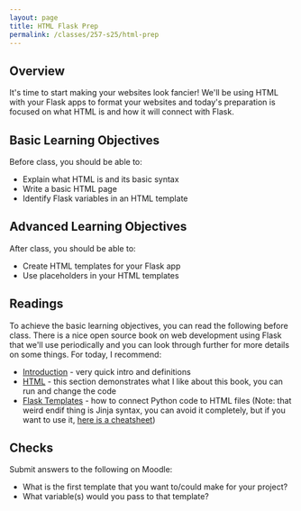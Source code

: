 ```yaml
---
layout: page
title: HTML Flask Prep
permalink: /classes/257-s25/html-prep
---
```


## Overview
It's time to start making your websites look fancier! We'll be using HTML with your Flask apps to format your websites and today's preparation is focused on what HTML is and how it will connect with Flask.

## Basic Learning Objectives

Before class, you should be able to:
* Explain what HTML is and its basic syntax
* Write a basic HTML page
* Identify Flask variables in an HTML template

## Advanced Learning Objectives
After class, you should be able to:
* Create HTML templates for your Flask app
* Use placeholders in your HTML templates


## Readings
To achieve the basic learning objectives, you can read the following before class.
There is a nice open source book on web development using Flask that we'll use periodically and you can look through further for more details on some things. For today, I recommend:

* [Introduction](https://runestone.academy/ns/books/published/webfundamentals/WWW/intro.html?mode=browsing) - very quick intro and definitions
* [HTML](https://runestone.academy/ns/books/published/webfundamentals/HTML/intro.html?mode=browsing) - this section demonstrates what I like about this book, you can run and change the code 
* [Flask Templates](https://pythonbasics.org/flask-tutorial-templates/) - how to connect Python code to HTML files (Note: that weird endif thing is Jinja syntax, you can avoid it completely, but if you want to use it, [here is a cheatsheet](https://devhints.io/jinja))



## Checks
Submit answers to the following on Moodle:
* What is the first template that you want to/could make for your project? 
* What variable(s) would you pass to that template?

